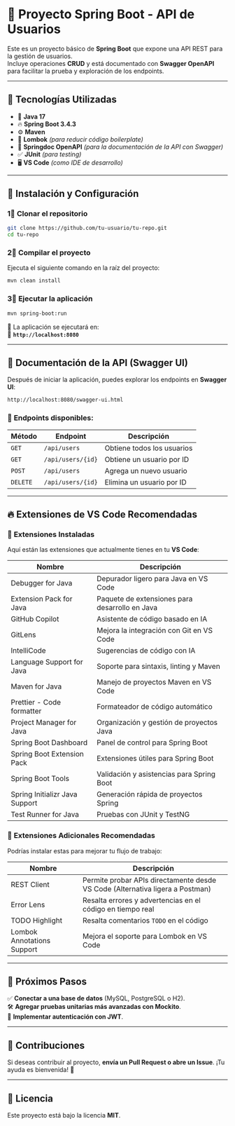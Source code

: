 # 🚀 Proyecto Spring Boot - API de Usuarios

Este es un proyecto básico de **Spring Boot** que expone una API REST para la gestión de usuarios.  
Incluye operaciones **CRUD** y está documentado con **Swagger OpenAPI** para facilitar la prueba y exploración de los endpoints.

---

## 📌 Tecnologías Utilizadas
- 🌟 **Java 17**
- 🔥 **Spring Boot 3.4.3**
- ⚙ **Maven**
- 📝 **Lombok** *(para reducir código boilerplate)*
- 📖 **Springdoc OpenAPI** *(para la documentación de la API con Swagger)*
- ✅ **JUnit** *(para testing)*
- 🖥️ **VS Code** *(como IDE de desarrollo)*

---

## 🔧 Instalación y Configuración

### 1⃣ **Clonar el repositorio**
```bash
git clone https://github.com/tu-usuario/tu-repo.git
cd tu-repo
```

### 2⃣ **Compilar el proyecto**
Ejecuta el siguiente comando en la raíz del proyecto:
```bash
mvn clean install
```

### 3⃣ **Ejecutar la aplicación**
```bash
mvn spring-boot:run
```
📌 La aplicación se ejecutará en:  
🔗 **`http://localhost:8080`**

---

## 📖 Documentación de la API (Swagger UI)
Después de iniciar la aplicación, puedes explorar los endpoints en **Swagger UI**:
```bash
http://localhost:8080/swagger-ui.html
```

### 📌 **Endpoints disponibles:**
| Método | Endpoint          | Descripción                  |
|--------|------------------|------------------------------|
| `GET`  | `/api/users`     | Obtiene todos los usuarios   |
| `GET`  | `/api/users/{id}` | Obtiene un usuario por ID    |
| `POST` | `/api/users`     | Agrega un nuevo usuario      |
| `DELETE` | `/api/users/{id}` | Elimina un usuario por ID    |

---

## 🔥 Extensiones de VS Code Recomendadas

### 📌 **Extensiones Instaladas**
Aquí están las extensiones que actualmente tienes en tu **VS Code**:

| Nombre | Descripción |
|--------|------------|
| Debugger for Java | Depurador ligero para Java en VS Code |
| Extension Pack for Java | Paquete de extensiones para desarrollo en Java |
| GitHub Copilot | Asistente de código basado en IA |
| GitLens | Mejora la integración con Git en VS Code |
| IntelliCode | Sugerencias de código con IA |
| Language Support for Java | Soporte para sintaxis, linting y Maven |
| Maven for Java | Manejo de proyectos Maven en VS Code |
| Prettier - Code formatter | Formateador de código automático |
| Project Manager for Java | Organización y gestión de proyectos Java |
| Spring Boot Dashboard | Panel de control para Spring Boot |
| Spring Boot Extension Pack | Extensiones útiles para Spring Boot |
| Spring Boot Tools | Validación y asistencias para Spring Boot |
| Spring Initializr Java Support | Generación rápida de proyectos Spring |
| Test Runner for Java | Pruebas con JUnit y TestNG |

### 🔹 **Extensiones Adicionales Recomendadas**
Podrías instalar estas para mejorar tu flujo de trabajo:

| Nombre | Descripción |
|--------|------------|
| REST Client | Permite probar APIs directamente desde VS Code (Alternativa ligera a Postman) |
| Error Lens | Resalta errores y advertencias en el código en tiempo real |
| TODO Highlight | Resalta comentarios `TODO` en el código |
| Lombok Annotations Support | Mejora el soporte para Lombok en VS Code |

---

## 📌 Próximos Pasos
✅ **Conectar a una base de datos** (MySQL, PostgreSQL o H2).  
🛠️ **Agregar pruebas unitarias más avanzadas con Mockito**.  
🔐 **Implementar autenticación con JWT**.  

---

## 🤝 Contribuciones
Si deseas contribuir al proyecto, **envía un Pull Request o abre un Issue**. ¡Tu ayuda es bienvenida! 🚀  

---

## 📝 Licencia
Este proyecto está bajo la licencia **MIT**.

